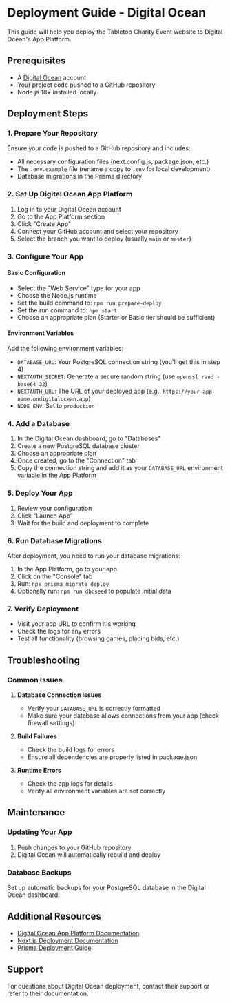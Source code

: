 # Deployment Guide - Digital Ocean

This guide will help you deploy the Tabletop Charity Event website to Digital Ocean's App Platform.

## Prerequisites

- A [Digital Ocean](https://www.digitalocean.com/) account
- Your project code pushed to a GitHub repository
- Node.js 18+ installed locally

## Deployment Steps

### 1. Prepare Your Repository

Ensure your code is pushed to a GitHub repository and includes:
- All necessary configuration files (next.config.js, package.json, etc.)
- The `.env.example` file (rename a copy to `.env` for local development)
- Database migrations in the Prisma directory

### 2. Set Up Digital Ocean App Platform

1. Log in to your Digital Ocean account
2. Go to the App Platform section
3. Click "Create App"
4. Connect your GitHub account and select your repository
5. Select the branch you want to deploy (usually `main` or `master`)

### 3. Configure Your App

#### Basic Configuration
- Select the "Web Service" type for your app
- Choose the Node.js runtime
- Set the build command to: `npm run prepare-deploy`
- Set the run command to: `npm start`
- Choose an appropriate plan (Starter or Basic tier should be sufficient)

#### Environment Variables
Add the following environment variables:
- `DATABASE_URL`: Your PostgreSQL connection string (you'll get this in step 4)
- `NEXTAUTH_SECRET`: Generate a secure random string (use `openssl rand -base64 32`)
- `NEXTAUTH_URL`: The URL of your deployed app (e.g., `https://your-app-name.ondigitalocean.app`)
- `NODE_ENV`: Set to `production`

### 4. Add a Database

1. In the Digital Ocean dashboard, go to "Databases"
2. Create a new PostgreSQL database cluster
3. Choose an appropriate plan
4. Once created, go to the "Connection" tab
5. Copy the connection string and add it as your `DATABASE_URL` environment variable in the App Platform

### 5. Deploy Your App

1. Review your configuration
2. Click "Launch App"
3. Wait for the build and deployment to complete

### 6. Run Database Migrations

After deployment, you need to run your database migrations:

1. In the App Platform, go to your app
2. Click on the "Console" tab
3. Run: `npx prisma migrate deploy`
4. Optionally run: `npm run db:seed` to populate initial data

### 7. Verify Deployment

- Visit your app URL to confirm it's working
- Check the logs for any errors
- Test all functionality (browsing games, placing bids, etc.)

## Troubleshooting

### Common Issues

1. **Database Connection Issues**
   - Verify your `DATABASE_URL` is correctly formatted
   - Make sure your database allows connections from your app (check firewall settings)

2. **Build Failures**
   - Check the build logs for errors
   - Ensure all dependencies are properly listed in package.json

3. **Runtime Errors**
   - Check the app logs for details
   - Verify all environment variables are set correctly

## Maintenance

### Updating Your App

1. Push changes to your GitHub repository
2. Digital Ocean will automatically rebuild and deploy

### Database Backups

Set up automatic backups for your PostgreSQL database in the Digital Ocean dashboard.

## Additional Resources

- [Digital Ocean App Platform Documentation](https://docs.digitalocean.com/products/app-platform/)
- [Next.js Deployment Documentation](https://nextjs.org/docs/deployment)
- [Prisma Deployment Guide](https://www.prisma.io/docs/guides/deployment/deployment)

## Support

For questions about Digital Ocean deployment, contact their support or refer to their documentation. 
